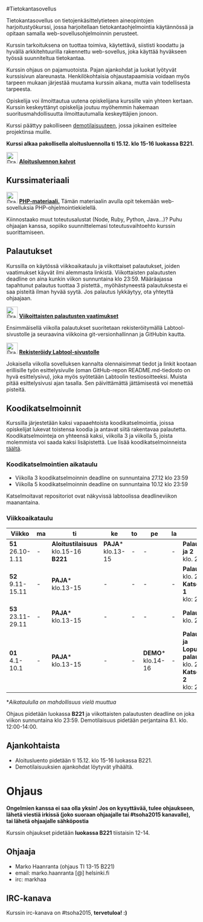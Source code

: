 #Tietokantasovellus 

Tietokantasovellus on tietojenkäsittelytieteen aineopintojen harjoitustyökurssi, jossa harjoitellaan tietokantaohjelmointia käytännössä ja opitaan samalla web-sovellusohjelmoinnin perusteet.

Kurssin tarkoituksena on tuottaa toimiva, käytettävä, siististi koodattu ja hyvällä arkkitehtuurilla rakennettu web-sovellus, joka käyttää hyväkseen työssä suunniteltua tietokantaa.

Kurssin ohjaus on pajamuotoista. Pajan ajankohdat ja luokat lyötyvät kurssisivun alareunasta. Henkilökohtaisia ohjaustapaamisia voidaan myös tarpeen mukaan järjestää muutama kurssin aikana, mutta vain todellisesta tarpeesta.

Opiskelija voi ilmoittautua uutena opiskelijana kurssille vain yhteen kertaan. Kurssin keskeyttänyt opiskelija joutuu myöhemmin hakemaan suoritusmahdollisuutta ilmoittautumalla keskeyttäjien jonoon.

Kurssi päättyy pakolliseen <a href="http://advancedkittenry.github.io/aikataulu/demo.html">demotilaisuuteen</a>, jossa jokainen esittelee projektinsa muille.

**Kurssi alkaa pakollisella aloitusluennolla ti 15.12. klo 15-16 luokassa B221.**

<img src="https://assets-cdn.github.com/images/icons/emoji/unicode/1f449.png" alt="Drawing" height="30" width="30"/> **<a href="https://github.com/AdvancedKittenry/Periodi2-2015/raw/gh-pages/kalvot/aloitusluento.pdf">Aloitusluennon kalvot</a>** 


## Kurssimateriaali

<img src="https://assets-cdn.github.com/images/icons/emoji/unicode/1f449.png" alt="Drawing" height="30" width="30"/>  **<a href="http://tsoha.github.io">PHP-materiaali.</a>** Tämän materiaalin avulla opit tekemään web-sovelluksia PHP-ohjelmointiekielellä.

Kiinnostaako muut toteutusalustat (Node, Ruby, Python, Java...)? Puhu ohjaajan kanssa, sopiiko suunnittelemasi toteutusvaihtoehto kurssin suorittamiseen.

## Palautukset

Kurssilla on käytössä viikkoaikataulu ja viikottaiset palautukset, joiden vaatimukset käyvät ilmi alemmasta linkistä. Viikottaisten palautusten deadline on aina kunkin viikon sunnuntaina klo 23:59. Määräajassa tapahtunut palautus tuottaa 3 pistettä., myöhästyneestä palautuksesta ei saa pisteitä ilman hyvää syytä. Jos palautus lykkäytyy, ota yhteyttä ohjaajaan. 

<img src="https://assets-cdn.github.com/images/icons/emoji/unicode/1f449.png" alt="Drawing" height="30" width="30"/> **[Viikoittaisten palautusten vaatimukset](ohjeet/Palautukset.md)**

Ensimmäisellä viikolla palautukset suoritetaan rekisteröitymällä Labtool-sivustolle ja seuraavina viikkoina git-versionhallinnan ja GitHubin kautta.

<img src="https://assets-cdn.github.com/images/icons/emoji/unicode/1f449.png" alt="Drawing" height="30" width="30"/> **<a href="http://tsoha-labtool.herokuapp.com/register">Rekisteröidy Labtool-sivustolle</a>**

Jokaisella viikolla sovelluksen kannalta olennaisimmat tiedot ja linkit kootaan erillisille työn esittelysivulle (oman GitHub-repon README.md-tiedosto on hyvä esittelysivu), joka myös syötetään Labtoolin testiosoitteeksi. Muista pitää esittelysivusi ajan tasalla. Sen päivittämättä jättämisestä voi menettää pisteitä.

## Koodikatselmoinnit

Kurssilla järjestetään kaksi vapaaehtoista koodikatselmointia, joissa opiskelijat lukevat toistensa koodia ja antavat siitä rakentavaa palautetta. Koodikatselmointeja on yhteensä kaksi, viikolla 3 ja viikolla 5, joista molemmista voi saada kaksi lisäpistettä. Lue lisää koodikatselmoinneista <a href="http://advancedkittenry.github.io/aikataulu/koodikatselmointi.html">täältä</a>.

### Koodikatselmointien aikataulu

* Viikolla 3 koodikatselmoinnin deadline on sunnuntaina 27.12 klo 23:59
* Viikolla 5 koodikatselmoinnin deadline on sunnuntaina 10.12 klo 23:59

Katselmoitavat repositoriot ovat näkyvissä labtoolissa deadlineviikon maanantaina.

### Viikkoaikataulu

| Viikko | ma | ti | ke | to | pe | la | su |
| --- | --- | --- | --- | --- | --- | --- | --- |
| **51** <br> 26.10-1.11 | - |  **Aloitustilaisuus**<br>klo.15-16<br> **B221**  |  **PAJA***<br>klo.13-15  | - |  -  |  -  |  **Palautus 1 ja 2** <br> klo. 23:59 |
| **52** <br> 9.11-15.11 |  -  |  **PAJA***<br>klo.13-15  |  -  | - |  -  |  -  |  **Palautus 3** <br> klo. 23:59 <br> **Katselmointi 1** <br> klo: 23:59  |
| **53** <br> 23.11-29.11 |  -  | **PAJA***<br>klo.13-15|  -  | - |  -  |  -  |  **Palautus 4** <br> klo. 23:59 <br>  |
| **01** <br> 4.1-10.1 |  -  |**PAJA***<br>klo.13-15| - | - |**DEMO***<br>klo.14-16|  -  | **Palautus 5 ja Lopullinen palautus** <br> klo. 23:59 <br> **Katselmointi 2** <br> klo: 23:59 |

**Aikataululla on mahdollisuus vielä muuttua*

Ohjaus pidetään luokassa **B221** ja viikottaisten palautusten deadline on joka viikon sunnuntaina klo 23:59. Demotilaisuus pidetään perjantaina 8.1. klo. 12:00-14:00.

## Ajankohtaista

* Aloitusluento pidetään ti 15.12. klo 15-16 luokassa B221.
* Demotilaisuuksien ajankohdat löytyvät ylhäältä.

# Ohjaus

**Ongelmien kanssa ei saa olla yksin! Jos on kysyttävää, tulee ohjaukseen, lähetä viestiä irkissä (joko suoraan ohjaajalle tai #tsoha2015 kanavalle), tai lähetä ohjaajalle sähköpostia**

Kurssin ohjaukset pidetään **luokassa B221** tiistaisin 12-14.

## Ohjaaja

* Marko Haanranta (ohjaus TI 13-15 B221)
 * email: marko.haanranta [@] helsinki.fi
 * irc: markhaa


## IRC-kanava

Kurssin irc-kanava on #tsoha2015, **tervetuloa! :)**
